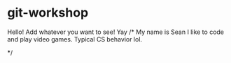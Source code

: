 # git-workshop

Hello! Add whatever you want to see!
Yay
/*
My name is Sean I like to code and play video games. Typical CS behavior lol.

*/
